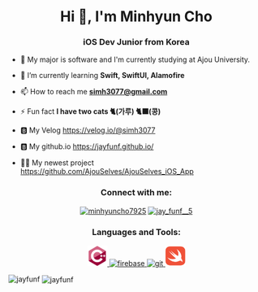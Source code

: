 <h1 align="center">Hi 👋, I'm Minhyun Cho</h1>
<h3 align="center">iOS Dev Junior from Korea</h3>

- 🏫 My major is software and I'm currently studying at Ajou University.

- 🌱 I’m currently learning **Swift, SwiftUI, Alamofire**

- 📫 How to reach me **simh3077@gmail.com**

- ⚡ Fun fact **I have two cats 🐈(가루) 🐈‍⬛\(콩)**

- 🅱️ My Velog https://velog.io/@simh3077

- 🅱️ My github.io https://jayfunf.github.io/

- 👨‍💻 My newest project https://github.com/AjouSelves/AjouSelves_iOS_App

<h3 align="center">Connect with me:</h3>
<p align="center">
<a href="https://fb.com/minhyuncho7925" target="blank"><img align="center" src="https://raw.githubusercontent.com/rahuldkjain/github-profile-readme-generator/master/src/images/icons/Social/facebook.svg" alt="minhyuncho7925" height="30" width="40" /></a>
<a href="https://instagram.com/jay_funf__5" target="blank"><img align="center" src="https://raw.githubusercontent.com/rahuldkjain/github-profile-readme-generator/master/src/images/icons/Social/instagram.svg" alt="jay_funf__5" height="30" width="40" /></a>
</p>

<h3 align="center">Languages and Tools:</h3>
<p align="center"> <a href="https://www.w3schools.com/cpp/" target="_blank" rel="noreferrer"> <img src="https://raw.githubusercontent.com/devicons/devicon/master/icons/cplusplus/cplusplus-original.svg" alt="cplusplus" width="40" height="40"/> </a> <a href="https://firebase.google.com/" target="_blank" rel="noreferrer"> <img src="https://www.vectorlogo.zone/logos/firebase/firebase-icon.svg" alt="firebase" width="40" height="40"/> </a> <a href="https://git-scm.com/" target="_blank" rel="noreferrer"> <img src="https://www.vectorlogo.zone/logos/git-scm/git-scm-icon.svg" alt="git" width="40" height="40"/> </a> <a href="https://developer.apple.com/swift/" target="_blank" rel="noreferrer"> <img src="https://raw.githubusercontent.com/devicons/devicon/master/icons/swift/swift-original.svg" alt="swift" width="40" height="40"/> </a> </p>

<p><img align="left" src="https://github-readme-stats.vercel.app/api/top-langs?username=jayfunf&show_icons=true&locale=en&layout=compact" alt="jayfunf" /></p>

<p>&nbsp;<img align="center" src="https://github-readme-stats.vercel.app/api?username=jayfunf&show_icons=true&locale=en" alt="jayfunf" /></p>
